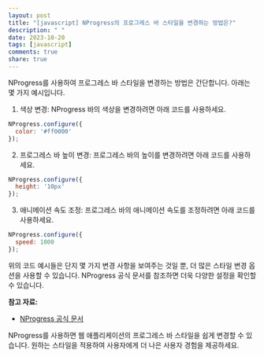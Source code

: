 ```yaml
---
layout: post
title: "[javascript] NProgress의 프로그레스 바 스타일을 변경하는 방법은?"
description: " "
date: 2023-10-20
tags: [javascript]
comments: true
share: true
---
```


NProgress를 사용하여 프로그레스 바 스타일을 변경하는 방법은 간단합니다. 아래는 몇 가지 예시입니다.

1. 색상 변경:
NProgress 바의 색상을 변경하려면 아래 코드를 사용하세요.

```javascript
NProgress.configure({ 
  color: '#ff0000' 
});
```

2. 프로그레스 바 높이 변경:
프로그레스 바의 높이를 변경하려면 아래 코드를 사용하세요.

```javascript
NProgress.configure({ 
  height: '10px' 
});
```

3. 애니메이션 속도 조정:
프로그레스 바의 애니메이션 속도를 조정하려면 아래 코드를 사용하세요.

```javascript
NProgress.configure({ 
  speed: 1000 
});
```

위의 코드 예시들은 단지 몇 가지 변경 사항을 보여주는 것일 뿐, 더 많은 스타일 변경 옵션을 사용할 수 있습니다. NProgress 공식 문서를 참조하면 더욱 다양한 설정을 확인할 수 있습니다.

**참고 자료:**
- [NProgress 공식 문서](https://ricostacruz.com/nprogress/)

NProgress를 사용하면 웹 애플리케이션의 프로그레스 바 스타일을 쉽게 변경할 수 있습니다. 원하는 스타일을 적용하여 사용자에게 더 나은 사용자 경험을 제공하세요.